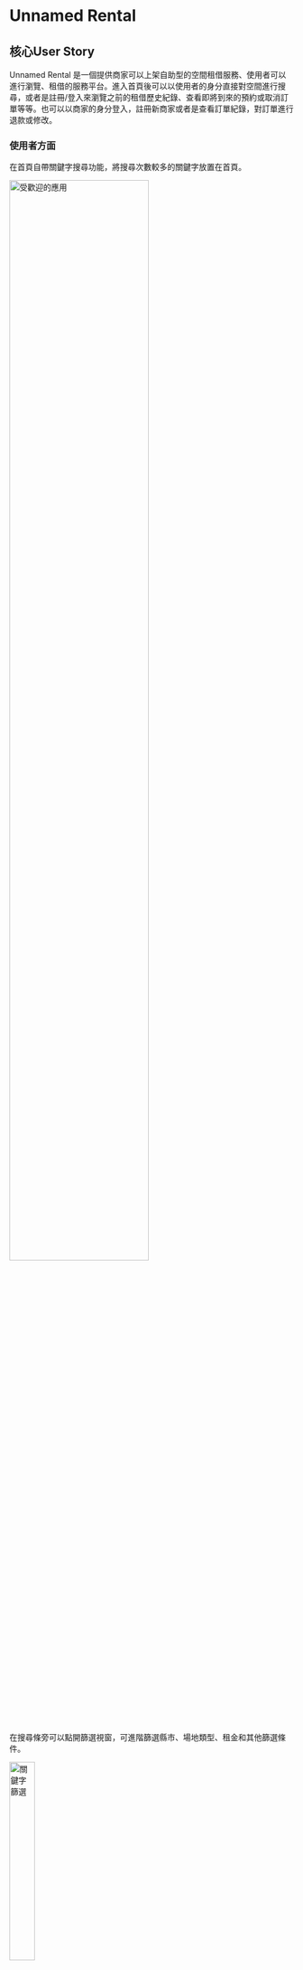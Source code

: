 # Unnamed Rental
## 核心User Story
Unnamed Rental 是一個提供商家可以上架自助型的空間租借服務、使用者可以進行瀏覽、租借的服務平台。進入首頁後可以以使用者的身分直接對空間進行搜尋，或者是註冊/登入來瀏覽之前的租借歷史紀錄、查看即將到來的預約或取消訂單等等。也可以以商家的身分登入，註冊新商家或者是查看訂單紀錄，對訂單進行退款或修改。

### 使用者方面

在首頁自帶關鍵字搜尋功能，將搜尋次數較多的關鍵字放置在首頁。

<img src="/picture/popular_applications.png" alt="受歡迎的應用" width="70%">

在搜尋條旁可以點開篩選視窗，可進階篩選縣市、場地類型、租金和其他篩選條件。

<img src="/picture/keyword_search.png" alt="關鍵字篩選" width="30%">

點入景點頁面後進到下面的月曆，可以點擊日期查看可預約的時段。選擇時段後選擇「查看已選時段」可以查看目前選擇的所有時段。點選「確認預約」後可以進到預約頁面。

<img src="/picture/booking_window.png" alt="查看選擇時段" width="70%">

進入預約頁面後填寫預約資訊。

<img src="/picture/booking_data.png" alt="填寫預約資料" width="70%">

預約成功後會直接進到會員中心，查看方才預約的訂單和歷史訂單。

<img src="/picture/user_member_page.png" alt="使用者頁面" width="70%">

可以在會員中心進行篩選，查看過去訂單、未來訂單和取消紀錄等訂單詳情。過去訂單可對該訂單進行評分，未來訂單在一天前可取消並退款。

<img src="/picture/user_member_page_filter.png" alt="使用者頁面" width="30%">

針對預約完成並完成付款流程，但預約時間尚未到來的訂單，使用者可以在會員中心直接取消該筆預約並進行退款。

<img src="/picture/user_member_page_cancel_booking.png" alt="使用者取消預約" width="70%">

在預約完後，使用者會在信箱收到預約成功通知，例如下面的範例。

<img src="/picture/booking_success_notify.png" alt="使用者預約成功通知" width="70%">

在預約到期之前的一小時，使用者會在信箱收到商家設定的大門密碼。

<img src="/picture/password_notify.png" alt="使用者密碼通知" width="70%">

在預約到期後，使用者可以在會員中心對該筆預約打心評價。

<img src="/picture/user_member_page_send_rate.png" alt="使用者打心評價" width="70%">

### 商家方面
商家可以在首頁選擇註冊新帳號，或者是直接登入商家會員中心。

<img src="/picture/merchant_options.png" alt="商家註冊登入" width="70%">

商家會員中心的功能表提供預約月曆、訂單查詢、新增商家、常見問題和目前已存在的商家的狀態和訂單查閱。

<img src="/picture/merchant_member_page_list.png" alt="商家中心功能表" width="30%">

在預約月曆的頁面可以查看該月份和未來兩個月的訂單總情況，點擊月曆上的圓圈可以展開查看預約日期、時間、單號、預約者聯絡資料等該筆預約的詳情。

<img src="/picture/merchant_member_page_calender.png" alt="商家中心月曆" width="70%">

在訂單查詢頁面中可以用商店名稱、預約資料等進行訂單的篩選。

<img src="/picture/merchant_member_page_booking_manage.png" alt="商家中心訂單查詢" width="70%">

點擊該筆訂單可以查看該筆訂單的詳情，也可以對該筆訂單的資料進行使用者連絡資料、訂單日期和時間的編輯，也可以刪除該筆預約。在刪除預約時系統同時會寄信通知預約人並退費。

<img src="/picture/merchant_member_page_booking_manage_option.png" alt="商家中心訂單管理功能" width="70%">

如果要新增商店，可以在新增商家頁面填入商家店名、地址、銀行帳號等詳細資料。

<img src="/picture/merchant_member_page_add_merchant.png" alt="商家中心新增商家" width="70%">

如果要修改已存在的商店的資料，可以在商家列表下選擇該商店，並在展開的列表中選擇「商家資訊管理」，就可以編輯商店資料。

<img src="/picture/merchant_member_page_merchant_info.png" alt="商家中心商家資訊管理" width="70%">

## 核心技術
### 後端: Python、FastAPI
### 前端: JavaScript、HTML
### 身分驗證: Google OAuth、JWT
### 金流: Tappay金流串接
### 圖片儲存: AWS S3
### 資料儲存: AWS RDS(MySQL)
### 信件發送: AWS Lambda、AWS EventListener、MySQL Trigger
### Server: AWS EC2
### 版本管理: Github

## 系統架構圖
<img src="/picture/system_architecture.png" alt="系統架構圖" width="50%">

## DB ERD
<img src="/picture/ERD.png" alt="ERD" width="70%">